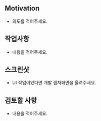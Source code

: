 ## Motivation
- 의도를 적어주세요. 

## 작업사항
- 내용을 적어주세요.

## 스크린샷
- UI 작업이었다면 개발 캡쳐화면을 올려주세요.

## 검토할 사항
- 내용을 적어주세요.
